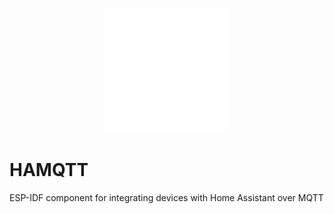 <p align="center">
  <a href="https://github.com/EdenBarnes/HAMQTT" target="_blank" rel="noopener noreferrer">
    <img src="docs/logo.svg?raw=true" alt="EdenElectronics Logo" width="200">
  </a>
</p>

# HAMQTT

ESP-IDF component for integrating devices with Home Assistant over MQTT